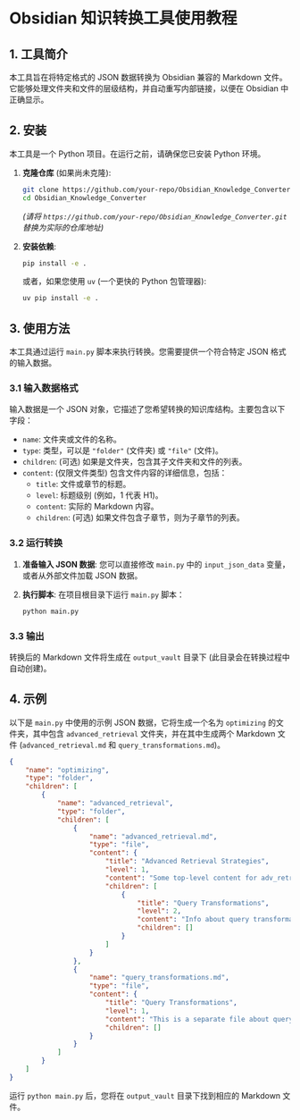 # Obsidian 知识转换工具使用教程

## 1. 工具简介

本工具旨在将特定格式的 JSON 数据转换为 Obsidian 兼容的 Markdown 文件。它能够处理文件夹和文件的层级结构，并自动重写内部链接，以便在 Obsidian 中正确显示。

## 2. 安装

本工具是一个 Python 项目。在运行之前，请确保您已安装 Python 环境。

1.  **克隆仓库** (如果尚未克隆):
    ```bash
    git clone https://github.com/your-repo/Obsidian_Knowledge_Converter.git
    cd Obsidian_Knowledge_Converter
    ```
    *(请将 `https://github.com/your-repo/Obsidian_Knowledge_Converter.git` 替换为实际的仓库地址)*

2.  **安装依赖**:
    ```bash
    pip install -e .
    ```
    或者，如果您使用 `uv` (一个更快的 Python 包管理器):
    ```bash
    uv pip install -e .
    ```

## 3. 使用方法

本工具通过运行 `main.py` 脚本来执行转换。您需要提供一个符合特定 JSON 格式的输入数据。

### 3.1 输入数据格式

输入数据是一个 JSON 对象，它描述了您希望转换的知识库结构。主要包含以下字段：

*   `name`: 文件夹或文件的名称。
*   `type`: 类型，可以是 `"folder"` (文件夹) 或 `"file"` (文件)。
*   `children`: (可选) 如果是文件夹，包含其子文件夹和文件的列表。
*   `content`: (仅限文件类型) 包含文件内容的详细信息，包括：
    *   `title`: 文件或章节的标题。
    *   `level`: 标题级别 (例如，1 代表 H1)。
    *   `content`: 实际的 Markdown 内容。
    *   `children`: (可选) 如果文件包含子章节，则为子章节的列表。

### 3.2 运行转换

1.  **准备输入 JSON 数据**:
    您可以直接修改 `main.py` 中的 `input_json_data` 变量，或者从外部文件加载 JSON 数据。

2.  **执行脚本**:
    在项目根目录下运行 `main.py` 脚本：
    ```bash
    python main.py
    ```

### 3.3 输出

转换后的 Markdown 文件将生成在 `output_vault` 目录下 (此目录会在转换过程中自动创建)。

## 4. 示例

以下是 `main.py` 中使用的示例 JSON 数据，它将生成一个名为 `optimizing` 的文件夹，其中包含 `advanced_retrieval` 文件夹，并在其中生成两个 Markdown 文件 (`advanced_retrieval.md` 和 `query_transformations.md`)。

```json
{
    "name": "optimizing",
    "type": "folder",
    "children": [
        {
            "name": "advanced_retrieval",
            "type": "folder",
            "children": [
                {
                    "name": "advanced_retrieval.md",
                    "type": "file",
                    "content": {
                        "title": "Advanced Retrieval Strategies",
                        "level": 1,
                        "content": "Some top-level content for adv_retrieval.md. See [Query Transformations Docs](../../optimizing/advanced_retrieval/query_transformations.md).",
                        "children": [
                            {
                                "title": "Query Transformations",
                                "level": 2,
                                "content": "Info about query transformations. This is a sub-section.",
                                "children": []
                            }
                        ]
                    }
                },
                {
                    "name": "query_transformations.md",
                    "type": "file",
                    "content": {
                        "title": "Query Transformations",
                        "level": 1,
                        "content": "This is a separate file about query transformations.",
                        "children": []
                    }
                }
            ]
        }
    ]
}
```

运行 `python main.py` 后，您将在 `output_vault` 目录下找到相应的 Markdown 文件。